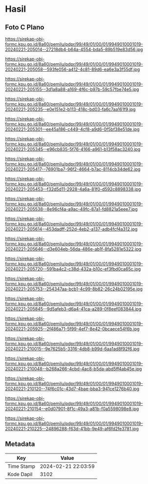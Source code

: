 # Hasil

## Foto C Plano

https://sirekap-obj-formc.kpu.go.id/8a60/pemilu/pdpr/99/49/01/00/01/9949010001019-20240221-205014--27218db4-b64a-4554-bda5-89b519e83d56.jpg

https://sirekap-obj-formc.kpu.go.id/8a60/pemilu/pdpr/99/49/01/00/01/9949010001019-20240221-205058--593fe056-a412-4c81-89d6-ea6e3a3f55df.jpg

https://sirekap-obj-formc.kpu.go.id/8a60/pemilu/pdpr/99/49/01/00/01/9949010001019-20240221-205155--3d1a8a88-a169-4f6c-b97b-59c57fbe74e5.jpg

https://sirekap-obj-formc.kpu.go.id/8a60/pemilu/pdpr/99/49/01/00/01/9949010001019-20240221-205235--e0e151e2-b113-418c-bd03-fa6c7aa161f9.jpg

https://sirekap-obj-formc.kpu.go.id/8a60/pemilu/pdpr/99/49/01/00/01/9949010001019-20240221-205301--ee45a186-c449-4cf8-a9d6-0f5bf38e51de.jpg

https://sirekap-obj-formc.kpu.go.id/8a60/pemilu/pdpr/99/49/01/00/01/9949010001019-20240221-205345--e96cb835-5f76-4166-a961-b13f58ac3240.jpg

https://sirekap-obj-formc.kpu.go.id/8a60/pemilu/pdpr/99/49/01/00/01/9949010001019-20240221-205417--76901ba7-96f2-4664-b7ac-8114cb34de62.jpg

https://sirekap-obj-formc.kpu.go.id/8a60/pemilu/pdpr/99/49/01/00/01/9949010001019-20240221-205453--f32d5d11-2928-4a6a-81f0-d592c8898338.jpg

https://sirekap-obj-formc.kpu.go.id/8a60/pemilu/pdpr/99/49/01/00/01/9949010001019-20240221-205538--8e96cf4a-a9ac-49fc-87a1-fd8821a5eee7.jpg

https://sirekap-obj-formc.kpu.go.id/8a60/pemilu/pdpr/99/49/01/00/01/9949010001019-20240221-205614--453dadff-252d-4eb2-a137-adb4fcf4a312.jpg

https://sirekap-obj-formc.kpu.go.id/8a60/pemilu/pdpr/99/49/01/00/01/9949010001019-20240221-205646--d3e604eb-56da-486e-ab1f-8fa5281e5322.jpg

https://sirekap-obj-formc.kpu.go.id/8a60/pemilu/pdpr/99/49/01/00/01/9949010001019-20240221-205720--591ba4c2-c38d-432a-b10c-ef3fbd0ca65c.jpg

https://sirekap-obj-formc.kpu.go.id/8a60/pemilu/pdpr/99/49/01/00/01/9949010001019-20240221-205753--254347aa-bcb1-4c99-8b82-26c24b02195e.jpg

https://sirekap-obj-formc.kpu.go.id/8a60/pemilu/pdpr/99/49/01/00/01/9949010001019-20240221-205845--9d5afeb3-d6a4-41ca-a289-0f8eef083844.jpg

https://sirekap-obj-formc.kpu.go.id/8a60/pemilu/pdpr/99/49/01/00/01/9949010001019-20240221-205925--2f486a71-5f99-4ef7-8e42-0bcaece54f6b.jpg

https://sirekap-obj-formc.kpu.go.id/8a60/pemilu/pdpr/99/49/01/00/01/9949010001019-20240221-210015--9e7625b5-3316-4db8-b99d-6aa1ad8f92f6.jpg

https://sirekap-obj-formc.kpu.go.id/8a60/pemilu/pdpr/99/49/01/00/01/9949010001019-20240221-210048--b268a266-4cbd-4ac8-b5da-abd5ff4ab45e.jpg

https://sirekap-obj-formc.kpu.go.id/8a60/pemilu/pdpr/99/49/01/00/01/9949010001019-20240221-210120--74f6c01c-43d7-4bae-bba3-941ce1276b40.jpg

https://sirekap-obj-formc.kpu.go.id/8a60/pemilu/pdpr/99/49/01/00/01/9949010001019-20240221-210154--e0d07901-8f1c-49a3-a81b-f0a5598098e8.jpg

https://sirekap-obj-formc.kpu.go.id/8a60/pemilu/pdpr/99/49/01/00/01/9949010001019-20240221-210225--24896288-f63d-41bb-9e49-af6fd2fe3781.jpg


## Metadata

| Key        | Value               |
| ---------- | ------------------- |
| Time Stamp | 2024-02-21 22:03:59 |
| Kode Dapil | 3102                |



